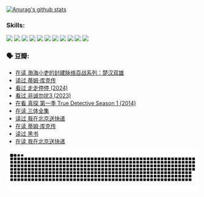 
[![Anurag's github stats](https://github-readme-stats.vercel.app/api?username=w940853815)](https://github.com/anuraghazra/github-readme-stats)

### Skills:

<code><img height="32" src="https://cdn.jsdelivr.net/npm/simple-icons@v5/icons/python.svg"></code>
<code><img height="32" src="https://cdn.jsdelivr.net/npm/simple-icons@v5/icons/javascript.svg"></code>
<code><img height="32" src="https://cdn.jsdelivr.net/npm/simple-icons@v5/icons/django.svg"></code>
<code><img height="32" src="https://cdn.jsdelivr.net/npm/simple-icons@v5/icons/flask.svg"></code>
<code><img height="32" src="https://cdn.jsdelivr.net/npm/simple-icons@v5/icons/vuetify.svg"></code>
<code><img height="32" src="https://cdn.jsdelivr.net/npm/simple-icons@v5/icons/git.svg"></code>
<code><img height="32" src="https://cdn.jsdelivr.net/npm/simple-icons@v5/icons/docker.svg"></code>
<code><img height="32" src="https://cdn.jsdelivr.net/npm/simple-icons@v5/icons/postgresql.svg"></code>
<code><img height="32" src="https://cdn.jsdelivr.net/npm/simple-icons@v5/icons/elasticsearch.svg"></code>
<code><img height="32" src="https://cdn.jsdelivr.net/npm/simple-icons@v5/icons/macos.svg"></code>
<code><img height="32" src="https://cdn.jsdelivr.net/npm/simple-icons@v5/icons/linux.svg"></code>

### 🗣 豆瓣:

<!-- DOUBAN-ACTIVITIES:START -->
- [在读 渤海小吏的封建脉络百战系列：楚汉双雄](https://www.douban.com/people/136069238/status/4700950146/?_i=25697067)
- [读过 蒂姆·库克传](https://www.douban.com/people/136069238/status/4700949869/?_i=25697068)
- [看过 走走停停‎ (2024)](https://www.douban.com/people/136069238/status/4684430230/?_i=25697068)
- [看过 非诚勿扰3‎ (2023)](https://www.douban.com/people/136069238/status/4676324100/?_i=25697068)
- [在看 真探 第一季 True Detective Season 1‎ (2014)](https://www.douban.com/people/136069238/status/4673382852/?_i=25697068)
- [在读 三体全集](https://www.douban.com/people/136069238/status/4672842521/?_i=25697068)
- [读过 我在北京送快递](https://www.douban.com/people/136069238/status/4672842036/?_i=25697068)
- [在读 蒂姆·库克传](https://www.douban.com/people/136069238/status/4663517053/?_i=25697068)
- [读过 黑书](https://www.douban.com/people/136069238/status/4663516022/?_i=25697068)
- [在读 我在北京送快递](https://www.douban.com/people/136069238/status/4658098365/?_i=25697068)
<!-- DOUBAN-ACTIVITIES:END -->


![Snake animation](https://raw.githubusercontent.com/w940853815/w940853815/output/github-contribution-grid-snake.svg)

<!--
**w940853815/w940853815** is a ✨ _special_ ✨ repository because its `README.md` (this file) appears on your GitHub profile.

Here are some ideas to get you started:

- 🔭 I’m currently working on ...
- 🌱 I’m currently learning ...
- 👯 I’m looking to collaborate on ...
- 🤔 I’m looking for help with ...
- 💬 Ask me about ...
- 📫 How to reach me: ...
- 😄 Pronouns: ...
- ⚡ Fun fact: ...
-->
